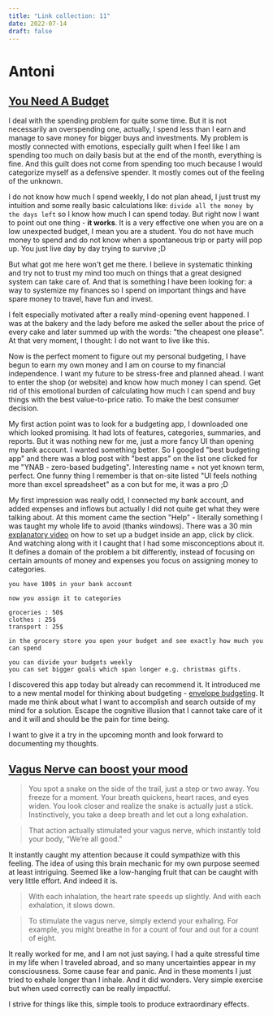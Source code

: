 ```yaml
---
title: "Link collection: 11"
date: 2022-07-14
draft: false
---
```


# Antoni

## [You Need A Budget](https://www.youneedabudget.com/)

I deal with the spending problem for quite some time. But it is not necessarily an overspending one, actually, I spend less than I earn and manage to save money for bigger buys and investments. My problem is mostly connected with emotions, especially guilt when I feel like I am spending too much on daily basis but at the end of the month, everything is fine. And this guilt does not come from spending too much because I would categorize myself as a defensive spender. It mostly comes out of the feeling of the unknown. 

I do not know how much I spend weekly, I do not plan ahead, I just trust my intuition and some really basic calculations like: `divide all the money by the days left` so I know how much I can spend today. But right now I want to point out one thing - **it works**. It is a very effective one when you are on a low unexpected budget, I mean you are a student. You do not have much money to spend and do not know when a spontaneous trip or party will pop up. You just live day by day trying to survive ;D

But what got me here won't get me there. I believe in systematic thinking and try not to trust my mind too much on things that a great designed system can take care of. And that is something I have been looking for: a way to systemize my finances so I spend on important things and have spare money to travel, have fun and invest.

I felt especially motivated after a really mind-opening event happened. I was at the bakery and the lady before me asked the seller about the price of every cake and later summed up with the words: "the cheapest one please". At that very moment, I thought: I do not want to live like this.

Now is the perfect moment to figure out my personal budgeting, I have begun to earn my own money and I am on course to my financial independence. I want my future to be stress-free and planned ahead. I want to enter the shop (or website) and know how much money I can spend. Get rid of this emotional burden of calculating how much I can spend and buy things with the best value-to-price ratio. To make the best consumer decision.

My first action point was to look for a budgeting app, I downloaded one which looked promising. It had lots of features, categories, summaries, and reports. But it was nothing new for me, just a more fancy UI than opening my bank account. I wanted something better. So I googled "best budgeting app" and there was a blog post with "best apps" on the list one clicked for me "YNAB - zero-based budgeting". Interesting name + not yet known term, perfect. One funny thing I remember is that on-site listed "UI feels nothing more than excel spreadsheet" as a con but for me, it was a pro ;D

My first impression was really odd, I connected my bank account, and added expenses and inflows but actually I did not quite get what they were talking about. At this moment came the section "Help" - literally something I was taught my whole life to avoid (thanks windows). There was a 30 min  [explanatory video](https://www.youtube.com/watch?v=CFXIJcyv-Pc) on how to set up a budget inside an app, click by click. And watching along with it I caught that I had some misconceptions about it. It defines a domain of the problem a bit differently, instead of focusing on certain amounts of money and expenses you focus on assigning money to categories. 


```
you have 100$ in your bank account

now you assign it to categories

groceries : 50$
clothes : 25$
transport : 25$

in the grocery store you open your budget and see exactly how much you can spend

you can divide your budgets weekly 
you can set bigger goals which span longer e.g. christmas gifts.
```

I discovered this app today but already can recommend it. It introduced me to a new mental model for thinking about budgeting - [envelope budgeting](https://www.investopedia.com/envelope-budgeting-system-5208026). It made me think about what I want to accomplish and search outside of my mind for a solution. Escape the cognitive illusion that I cannot take care of it and it will and should be the pain for time being. 

I want to give it a try in the upcoming month and look forward to documenting my thoughts.

## [Vagus Nerve can boost your mood](https://www.shondaland.com/live/body/a40577718/learn-how-your-vagus-nerve-can-boost-your-mood/)

>  You spot a snake on the side of the trail, just a step or two away. You freeze for a moment. Your breath quickens, heart races, and eyes widen. You look closer and realize the snake is actually just a stick. Instinctively, you take a deep breath and let out a long exhalation.

> That action actually stimulated your vagus nerve, which instantly told your body, “We’re all good.”

It instantly caught my attention because it could sympathize with this feeling. The idea of using this brain mechanic for my own purpose seemed at least intriguing. Seemed like a low-hanging fruit that can be caught with very little effort. And indeed it is.  

> With each inhalation, the heart rate speeds up slightly. And with each exhalation, it slows down.

> To stimulate the vagus nerve, simply extend your exhaling. For example, you might breathe in for a count of four and out for a count of eight. 

It really worked for me, and I am not just saying. I had a quite stressful time in my life when I traveled abroad, and so many uncertainties appear in my consciousness. Some cause fear and panic. And in these moments I just tried to exhale longer than I inhale. And it did wonders. Very simple exercise but when used correctly can be really impactful.

I strive for things like this, simple tools to produce extraordinary effects.



